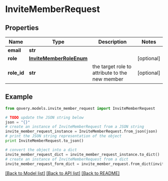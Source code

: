 # InviteMemberRequest


## Properties

Name | Type | Description | Notes
------------ | ------------- | ------------- | -------------
**email** | **str** |  | 
**role** | [**InviteMemberRoleEnum**](InviteMemberRoleEnum.md) |  | [optional] 
**role_id** | **str** | the target role to attribute to the new member | [optional] 

## Example

```python
from qovery.models.invite_member_request import InviteMemberRequest

# TODO update the JSON string below
json = "{}"
# create an instance of InviteMemberRequest from a JSON string
invite_member_request_instance = InviteMemberRequest.from_json(json)
# print the JSON string representation of the object
print InviteMemberRequest.to_json()

# convert the object into a dict
invite_member_request_dict = invite_member_request_instance.to_dict()
# create an instance of InviteMemberRequest from a dict
invite_member_request_form_dict = invite_member_request.from_dict(invite_member_request_dict)
```
[[Back to Model list]](../README.md#documentation-for-models) [[Back to API list]](../README.md#documentation-for-api-endpoints) [[Back to README]](../README.md)


